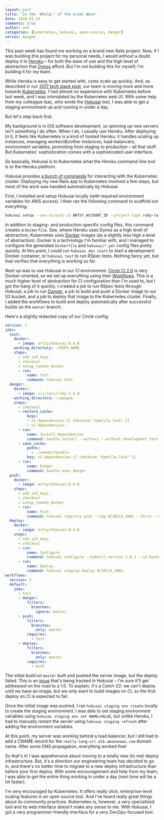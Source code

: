 ```yaml
---
layout: post
title: "In the 'Whelp!' of the Great Wave"
date: 2018-01-24
comments: true
author: ash
categories: [kubernetes, hokusai, open-source, danger]
series: Apogee
---
```


This past week has found me working on a brand new Rails project. Now, if I was building this project for my personal needs, I would without a doubt deploy it to [Heroku][] – for both the ease of use and the high level of abstraction that [Dynos][] afford. But I'm not building this for myself, I'm building it for my team.

<!-- more -->

While Heroku is easy to get started with, costs scale up quickly. And, as described in our [2017 tech stack post][stack], our team is moving more and more towards [Kubernetes][]. I had almost no experience with Kubernetes before last week, and I was intimidated by the Kubernetes web UI. With some help from my colleague Isac, who wrote the [Hokusai][] tool, I was able to get a staging environment up and running in under a day.

But let's step back first.

My background is in iOS software development, so spinning up new servers isn't something I do often. When I _do_, I usually use Heroku. After deploying to it, it feels like Kubernetes is a kind of hosted Heroku: it handles scaling up instances, managing worker/db/other instances, load-balancers, environment variables, promoting from staging to production – all that stuff. But Kubernetes' sophistication comes with a sophisticated user interface. 

So basically, Hokusai is to Kubernetes what the Heroku command-line tool is to the Heroku platform.

Hokusai provides [a bunch of commands][commands] for interacting with the Kubernetes cluster. Deploying my new Rails app to Kubernetes involved a few steps, but most of the work was handled automatically by Hokusai.

First, I installed and setup Hokusai locally (with required environment variables for AWS access). I then ran the following command to scaffold out everything.

```sh
hokusai setup --aws-account-id ARTSY_ACCOUNT_ID --project-type ruby-rails
```

In addition to staging- and production-specific config files, this command creates a `Dockerfile`. See, where Heroku uses Dynos as a high level of abstraction, Kubernetes uses [Docker][] images (as a slightly less high a level of abstraction). Docker is a technology I'm familiar with, and I managed to configure the generated `Dockerfile` and `hokusai/*.yml` config files pretty quickly. At this point, I could run `hokusai dev start` to start a development Docker container, or `hokusai test` to run RSpec tests. Nothing fancy yet, but that verifies that everything is working so far.

Next up was to use Hokusai in our CI environment. [Circle CI 2.0][circle] is very Docker-oriented, so we set up everything using their [Workflows][]. This is a much higher level of abstraction for CI configuration than I'm used to, but I got the hang of it quickly. I created a job to run RSpec tests through Hokusai, a job to run [Danger][], a job to build and push a Docker image to our S3 bucket, and a job to deploy that image to the Kubernetes cluster. Finally, I added the workflows to build and deploy automatically after successful builds on the `master` branch.

Here's a slightly redacted copy of our Circle config:

```yaml
version: 2
jobs:
  test:
    docker:
      - image: artsy/hokusai:0.4.0
    working_directory: ~/REPO_NAME
    steps:
      - add_ssh_keys
      - checkout
      - setup_remote_docker
      - run:
          name: Test
          command: hokusai test
  danger:
    docker:
      - image: circleci/ruby:2.5.0
    working_directory: ~/apogee
    steps:
      - checkout
      - restore_cache:
          keys:
          - v1-dependencies-{{ checksum "Gemfile.lock" }}
          - v1-dependencies-
      - run:
          name: Install Dependencies
          command: bundle install --with=ci --without development test --path vendor/bundle
      - save_cache:
          paths:
            - ./vendor/bundle
          key: v1-dependencies-{{ checksum "Gemfile.lock" }}
      - run:
          name: Danger
          command: bundle exec danger
  push:
    docker:
      - image: artsy/hokusai:0.4.0
    steps:
      - add_ssh_keys
      - checkout
      - setup_remote_docker
      - run:
          name: Push
          command: hokusai registry push --tag $CIRCLE_SHA1 --force --overwrite
  deploy:
    docker:
      - image: artsy/hokusai:0.4.0
    steps:
      - add_ssh_keys
      - checkout
      - run:
          name: Configure
          command: hokusai configure --kubectl-version 1.6.3 --s3-bucket BUCKET_NAME --s3-key k8s/config --platform linux
      - run:
          name: Deploy
          command: hokusai staging deploy $CIRCLE_SHA1
workflows:
  version: 2
  default:
    jobs:
      - test
      - danger:
          filters:
            branches:
              ignore: master
      - push:
          filters:
            branches:
              only: master
          requires:
            - test
      - deploy:
          filters:
            branches:
              only: master
          requires:
            - push
```

The initial build on `master` built and pushed the server image, but the deploy failed. This is an [issue][] that's being tracked in Hokusai – I'm sure it'll get addressed on the road to a 1.0. To explain, it's a Catch-22: we can't deploy until we have an image, but we only want to build images on CI, so the first deploy on CI is expected to fail.

Once the initial image was pushed, I ran `hokusai staging env create` locally to create the staging environment. I was able to set staging environment variables using `hokusai staging env set NAME=VALUE`, but unlike Heroku, I had to manually restart the server using `hokusai staging refresh` after adding the environment variables. 

At this point, my server was working behind a load balancer, but I still had to add a CNAME record for the `really-long-url.elb.amazonaws.com` domain name. After some DNS propagation, everything worked fine!

So that's it! I was apprehensive about moving to a totally new (to me) deploy infrastructure. But, it's a direction our engineering team has decided to go in, and there's no better time to migrate to a new deploy infrastructure than before your first deploy. With some encouragement and help from my team, I was able to get the entire thing working in under a day (next time will be a lot faster).

I'm very encouraged by Kubernetes. It offers really slick, enterprise-level scaling features in an open source tool. And I've heard really great things about its community practices. Kubernetes is, however, a very specialized tool and its web interface doesn't make any sense to me. With Hokusai, I got a very programmer-friendly interface for a very DevOps-focused tool.

[Heroku]: https://www.heroku.com
[Dynos]: https://www.heroku.com/dynos
[stack]: https://artsy.github.io/blog/2017/04/14/artsy-technology-stack-2017/
[Kubernetes]: https://kubernetes.io
[Hokusai]: https://github.com/artsy/hokusai
[commands]: https://github.com/artsy/hokusai/blob/master/docs/Command_Reference.md
[circle]: https://circleci.com/docs/2.0/
[Danger]: http://danger.systems
[Docker]: https://www.docker.com
[Workflows]: https://circleci.com/docs/2.0/workflows/
[issue]: https://github.com/artsy/hokusai/issues/50
